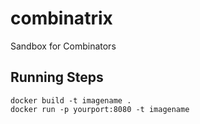 # combinatrix
Sandbox for Combinators

## Running Steps

    docker build -t imagename .
    docker run -p yourport:8080 -t imagename
